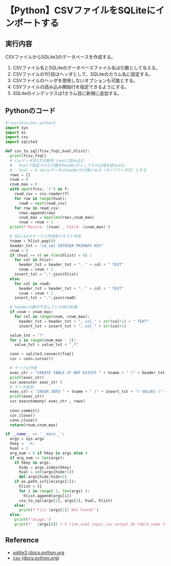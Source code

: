 # 【Python】CSVファイルをSQLiteにインポートする

## 実行内容
CSVファイルからSQLite3のデータベースを作成する。
1. CSVファイル名とSQLiteのデータベースファイル名は引数として与える。
2. CSVファイルの1行目はヘッダとして、SQLiteのカラム名に設定する。
3. CSVファイルのヘッダを使用しないオプションも可能とする。
4. CSVファイルの読み込み開始行を指定できるようにする。
5. SQLiteのインデックスは1カラム目に新規に追加する。

## Pythonのコード

```Python
#!/usr/bin/env python3
import sys
import os
import csv
import sqlite3

def csv_to_sql(fcsv,fsql,hval,hlist):
  print(fcsv,fsql)
  # csvデータを2次元配列 rowsに読み込む
  #   hvalで指定された行数をheader行としてそれ以降を読み込む
  #   hval = 0 はcsvデータにheader行が無いもの（すべてデータ行）とする
  rows = []
  rnum = 0
  cnum_max = 0
  with open(fcsv, 'r') as f: 
    read_csv = csv.reader(f)
    for row in range(hval):
      row0 = next(read_csv)
    for row in read_csv:
      rows.append(row)
      cnum_max = max(len(row),cnum_max)
      rnum = rnum + 1
  print(f'Recore: {rnum} , Field: {cnum_max}')

  # SQLiteのテーブル作成用テキスト作成
  tname = hlist.pop(0)
  header_txt = "id_sql INTEGER PRIMARY KEY"
  cnum = 0
  if (hval == 0) or (len(hlist) > 0) :
    for col in hlist:
      header_txt = header_txt + ", " + col + " TEXT"
      cnum = cnum + 1
    insert_txt = ",".join(hlist)
  else:
    for col in row0:
      header_txt = header_txt + ", " + col + " TEXT"
      cnum = cnum + 1
    insert_txt = ",".join(row0)

  # headerの数が不足していた時の処置
  if cnum < cnum_max:
    for col in range(cnum, cnum_max):
      header_txt = header_txt + ", col_" + str(col+1) + " TEXT"
      insert_txt = insert_txt + ", col_" + str(col+1)

  value_txt = "?"
  for i in range(cnum_max - 1):
    value_txt = value_txt + ",?"

  conn = sqlite3.connect(fsql)
  cur = conn.cursor()

  # テーブル作成
  exec_str = "CREATE TABLE IF NOT EXISTS " + tname + " (" + header_txt + ")"
  print(exec_str)
  cur.execute( exec_str )
  # データ追加
  exec_str = "INSER INTO " + tname + " (" + insert_txt + ") VALUES (" + value_txt + ")"
  print(exec_str)
  cur.executemany( exec_str , rows)
  
  conn.commit()
  cur.close()
  conn.close()
  return(rnum,cnum_max)

if __name__ == '__main__':
  args = sys.argv
  hkey = '-h'
  hval = 1
  arg_num = 6 if hkey in args else 4
  if arg_num <= len(args):
    if hkey in args:
      hidx = args.index(hkey)
      hval = int(args[hidx+1])
      del args[hidx:hidx+2]
    if os.path.isfile(args[1]):
      hlist = []
      for i in range( 3, len(args) ):
        hlist.append(args[i])
      csv_to_sql(args[1], args[2], hval, hlist)
    else:
      print(f'File {args[1]} Not Found!')
  else:
    print(f'Usage:')
    print(f'  {args[0]} [-h line_num] input_csv output_db table_name [col1 col2 col3]')
```

## Reference
* [sqlite3 (docs.python.org](https://docs.python.org/ja/3/library/sqlite3.html)
* [csv (docs.python.org)](https://docs.python.org/ja/3/library/csv.html)
